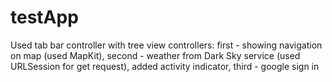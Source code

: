 # testApp
Used tab bar controller with tree view controllers: first - showing navigation on map (used MapKit), second - weather from Dark Sky service (used URLSession for get request), added activity indicator, third - google sign in
